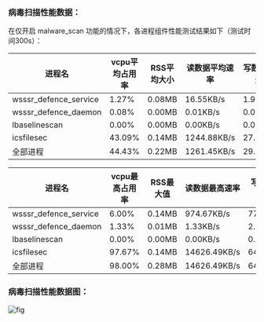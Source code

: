 ### 病毒扫描性能数据：

在仅开启 malware_scan 功能的情况下，各进程组件性能测试结果如下（测试时间300s）：

| 进程名 | vcpu平均占用率 | RSS平均大小 | 读数据平均速率 | 写数据平均速率 | IOPS平均值 | network_io平均值 
| --- | --- | --- | --- | --- | --- | --- |
| wsssr_defence_service | 1.27% | 0.08MB | 16.55KB/s | 1.99KB/s | 1.13 | 11.53 
| wsssr_defence_daemon | 0.08% | 0.00MB | 0.01KB/s | 0.04KB/s | 0.03 | 0.63 
| lbaselinescan | 0.00% | 0.00MB | 0.00KB/s | 0.00KB/s | 0.00 | 0.00 
| icsfilesec | 43.09% | 0.14MB | 1244.88KB/s | 27.10KB/s | 0.00 | 0.00 
| 全部进程 | 44.43% | 0.22MB | 1261.45KB/s | 29.13KB/s | 1.17 | 12.17 

| 进程名 | vcpu最高占用率 | RSS最大值 | 读数据最高速率 | 写数据最高速率 | IOPS最大值 | network_io最大值 
| --- | --- | --- | --- | --- | --- | --- |
| wsssr_defence_service | 6.00% | 0.14MB | 974.67KB/s | 77.33KB/s | 13.00 | 219.00 
| wsssr_defence_daemon | 1.33% | 0.01MB | 1.33KB/s | 2.67KB/s | 1.00 | 9.00 
| lbaselinescan | 0.00% | 0.00MB | 0.00KB/s | 0.00KB/s | 0.00 | 0.00 
| icsfilesec | 97.67% | 0.14MB | 14626.49KB/s | 641.33KB/s | 0.00 | 0.00 
| 全部进程 | 98.00% | 0.28MB | 14626.49KB/s | 641.33KB/s | 13.00 | 219.00 
### 病毒扫描性能数据图：

![fig](E:\Project\Python_project\graduation_project\PF_test\yunsuo_pf_test\yunsuo\malware_scan.png)
